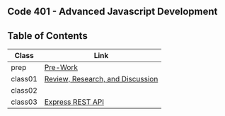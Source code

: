 ## Code 401 - Advanced Javascript Development

## Table of Contents

| Class  | Link                                                            |
|-----------| ----------------------------------------------------------------|
|prep |[Pre-Work](https://en-zuh.github.io/Reading-notes/401/prep-read)|
|class01 |[Review, Research, and Discussion](https://en-zuh.github.io/Reading-notes/401/Class01)|
|class02 ||
|class03 |[Express REST API](https://en-zuh.github.io/Reading-notes/401/Class03)|
